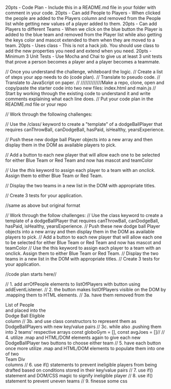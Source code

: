 20pts - Code Plan - Include this in a README.md file in your folder with comment in your code.
20pts - Can add People to Players - When clicked the people are added to the Players column and removed from the People list while getting new values of a player added to them.
20pts - Can add Players to different Teams - When we click on the blue button the Player is added to the blue team and removed from the Player list while also getting the keys color and mascot extended to them when they are moved to a team.
20pts - Uses class - This is not a hack job. You should use class to add the new properties you need and extend when you need.
20pts - Minimum 3 Unit Tests - Use Mocha and Chai to give us at least 3 unit tests that prove a person becomes a player and a player becomes a teammate.

// Once you understand the challenge, whiteboard the logic.
// Create a list of steps your app needs to do (code plan).
// Translate to pseudo code.
// Translate to JavaScript on paper.
// /////////////Make a repo, clone, open and copy/paste the starter code into two new files: index.html and main.js
// Start by working through the existing code to understand it and write comments explaining what each line does.
// Put your code plan in the README.md file or your repo

// Work through the following challenges:

// Use the /class/ keyword to create a "template" of a dodgeBallPlayer that requires canThrowBall, canDodgeBall, hasPaid, isHealthy, yearsExperience.

// Push these new dodge ball Player objects into a new array and then display them in the DOM as available players to pick.

// Add a button to each new player that will allow each one to be selected for either Blue Team or Red Team and now has mascot and teamColor

// Use the _this_ keyword to assign each player to a team with an _onclick_. Assign them to either Blue Team or Red Team.

// Display the two teams in a new list in the DOM with appropriate titles.

// Create 3 tests for your application.

//same as above but original format

// Work through the follow challenges:
// Use the class keyword to create a template of a dodgeBallPlayer that requires canThrowBall, canDodgeBall, hasPaid, isHealthy, yearsExperience.
// Push these new dodge ball Player objects into a new array and then display them in the DOM as available players to pick.
// Add a button to each new player that will allow each one to be selected for either Blue Team or Red Team and now has mascot and teamColor
// Use the this keyword to assign each player to a team with an onclick. Assign them to either Blue Team or Red Team.
// Display the two teams in a new list in the DOM with appropriate titles.
// Create 3 tests for your application.

//code plan starts here//

// 1. add arrOfPeople elements to listOfPlayers with button using addEventListener.
// 2. the button makes listOfPlayers visible on the DOM by .mapping them to HTML elements.
// 3a. have them removed from the <div>List of People</div> and placed into the <div>Dodge Ball Eligible</div> column
// 3b. and use class constructors to represent them as DodgeBallPlayers with new key/value pairs
// 3c. while also .pushing them into 2 teams' respective arrays const globoGym = [], const avgJoes = []//
// 4. utilize .map and HTML/DOM elements again to give each new DodgeBallPlayer two buttons to choose either team
// 5. have each button once more utilize .map and HTML/DOM elements to populate them into one of two <div>Team Div</div> columns
// 6. use if() statements to prevent ineligible players from being drafted based on conditions stored in their key/value pairs
// 7. use if() statement and DOM/CSS magic to signify ineligible player
// 8. use if() statement to prevent uneven teams
// 9. finesse some css
